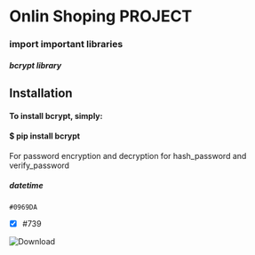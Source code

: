 # Onlin Shoping PROJECT
### import important libraries
##### bcrypt library
## Installation
#### To install bcrypt, simply:
#### $ pip install bcrypt
For password encryption and decryption
for hash_password and verify_password
##### datetime
`#0969DA`

- [x] #739

![Download](https://github.com/user-attachments/assets/eea8977b-eaf7-46a9-a92a-dcfb38995ceb)



